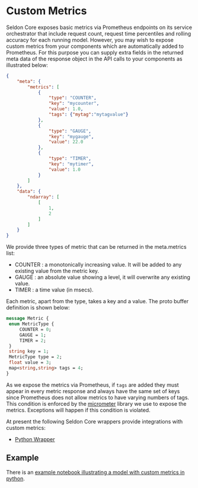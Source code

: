 # Custom Metrics

Seldon Core exposes basic metrics via Prometheus endpoints on its service orchestrator that include request count, request time percentiles and rolling accuracy for each running model. However, you may wish to expose custom metrics from your components which are automatically added to Prometheus. For this purpose you can supply extra fields in the returned meta data of the response object in the API calls to your components as illustrated below:

```json
{
	"meta": {
		"metrics": [
			{
				"type": "COUNTER",
				"key": "mycounter",
				"value": 1.0,
				"tags": {"mytag":"mytagvalue"}
			},
			{
				"type": "GAUGE",
				"key": "mygauge",
				"value": 22.0
			},
			{
				"type": "TIMER",
				"key": "mytimer",
				"value": 1.0
			}
		]
	},
	"data": {
		"ndarray": [
			[
				1,
				2
			]
		]
	}
}
```

We provide three types of metric that can be returned in the meta.metrics list:

 * COUNTER : a monotonically increasing value. It will be added to any existing value from the metric key.
 * GAUGE : an absolute value showing a level, it will overwrite any existing value.
 * TIMER : a time value (in msecs).

Each metric, apart from the type, takes a key and a value. The proto buffer definition is shown below:

```protobuf
message Metric {
 enum MetricType {
     COUNTER = 0;
     GAUGE = 1;
     TIMER = 2;
 }
 string key = 1;
 MetricType type = 2;
 float value = 3;
 map<string,string> tags = 4; 
}
```


As we expose the metrics via Prometheus, if ```tags``` are added they must appear in every metric response and always have the same set of keys since Prometheus does not allow metrics to have varying numbers of tags. This condition is enforced by the [micrometer](https://micrometer.io/) library we use to expose the metrics. Exceptions will happen if this condition is violated.

At present the following Seldon Core wrappers provide integrations with custom metrics:

 * [Python Wrapper](../python/index.html)


## Example

There is an [example notebook illustrating a model with custom metrics in python](../examples/tmpl_model_with_metrics.html).
